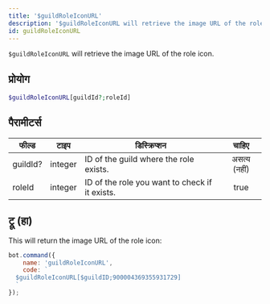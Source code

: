 ```yaml
---
title: '$guildRoleIconURL'
description: '$guildRoleIconURL will retrieve the image URL of the role icon.'
id: guildRoleIconURL
---
```


`$guildRoleIconURL` will retrieve the image URL of the role icon.

## प्रोयोग

```php
$guildRoleIconURL[guildId?;roleId]
```

## पैरामीटर्स

| फील्ड    | टाइप    | डिस्क्रिप्शन                                   |    चाहिए     |
| -------- | ------- | ---------------------------------------------- |:------------:|
| guildId? | integer | ID of the guild where the role exists.         | असत्य (नहीं) |
| roleId   | integer | ID of the role you want to check if it exists. |     true     |

## ट्रू (हा)

This will return the image URL of the role icon:

```javascript
bot.command({
    name: 'guildRoleIconURL',
    code: `
  $guildRoleIconURL[$guildID;900004369355931729]
  `
});
```